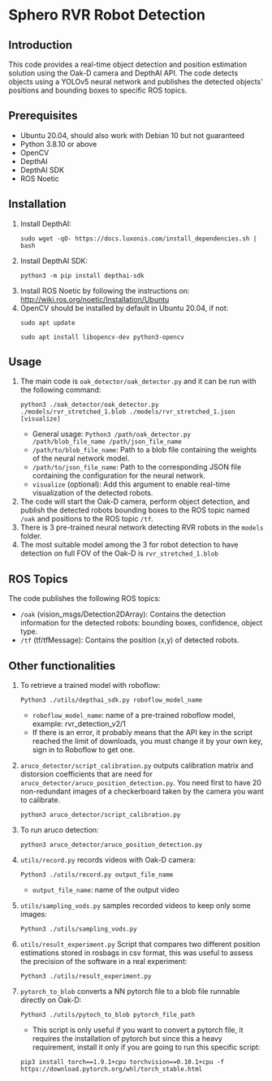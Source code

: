 # Sphero RVR Robot Detection

## Introduction
This code provides a real-time object detection and position estimation solution using the Oak-D camera and DepthAI API. The code detects objects using a YOLOv5 neural network and publishes the detected objects' positions and bounding boxes to specific ROS topics.

## Prerequisites
- Ubuntu 20.04, should also work with Debian 10 but not guaranteed
- Python 3.8.10 or above
- OpenCV
- DepthAI
- DepthAI SDK
- ROS Noetic

## Installation
1. Install DepthAI:
   ```
   sudo wget -qO- https://docs.luxonis.com/install_dependencies.sh | bash
   ```
2. Install DepthAI SDK:
   ```
   python3 -m pip install depthai-sdk
   ```
3. Install ROS Noetic by following the instructions on:
   http://wiki.ros.org/noetic/Installation/Ubuntu
4. OpenCV should be installed by default in Ubuntu 20.04, if not:
   ```
   sudo apt update
   ```
   ```
   sudo apt install libopencv-dev python3-opencv
   ```
## Usage
1. The main code is `oak_detector/oak_detector.py` and it can be run with the following command:
    ```
    python3 ./oak_detector/oak_detector.py ./models/rvr_stretched_1.blob ./models/rvr_stretched_1.json [visualize]
    ```
    - General usage: `Python3 /path/oak_detector.py /path/blob_file_name /path/json_file_name`
    - `/path/to/blob_file_name`: Path to a blob file containing the weights of the neural network model.
    - `/path/to/json_file_name`: Path to the corresponding JSON file containing the configuration for the neural network.
    - `visualize` (optional): Add this argument to enable real-time visualization of the detected robots.
2. The code will start the Oak-D camera, perform object detection, and publish the detected robots bounding boxes to the ROS topic named `/oak` and positions to the ROS topic `/tf`.
3. There is 3 pre-trained neural network detecting RVR robots in the `models` folder.
4. The most suitable model among the 3 for robot detection to have detection on full FOV of the Oak-D is `rvr_stretched_1.blob`
## ROS Topics
The code publishes the following ROS topics:
- `/oak` (vision_msgs/Detection2DArray): Contains the detection information for the detected robots: bounding boxes, confidence, object type.
- `/tf`  (tf/tfMessage): Contains the position (x,y) of detected robots.

## Other functionalities

1. To retrieve a trained model with roboflow:
   ```
   Python3 ./utils/depthai_sdk.py roboflow_model_name
   ```
   - `roboflow_model_name`: name of a pre-trained roboflow model, example: rvr_detection_v2/1
   - If there is an error, it probably means that the API key in the script reached the limit of downloads, you must change it by your own key, sign in to Roboflow to get one.

2. `aruco_detector/script_calibration.py` outputs calibration matrix and distorsion coefficients that are need for `aruco_detector/aruco_position_detection.py`. You need first to have 20 non-redundant images of a checkerboard taken by the camera you want to calibrate.
   ```
   python3 aruco_detector/script_calibration.py
   ```
3. To run aruco detection:
   ```
   python3 aruco_detector/aruco_position_detection.py
   ```
4. `utils/record.py` records videos with Oak-D camera:
   ```
   Python3 ./utils/record.py output_file_name
   ```
   - `output_file_name`: name of the output video
5. `utils/sampling_vods.py` samples recorded videos to keep only some images:
   ```
   Python3 ./utils/sampling_vods.py
   ```
6. `utils/result_experiment.py` Script that compares two different position estimations stored in rosbags in csv format, this was useful to assess the precision of the software in a real experiment:
   ```
   Python3 ./utils/result_experiment.py
   ```
7. `pytorch_to_blob` converts a NN pytorch file to a blob file runnable directly on Oak-D:
   ```
   Python3 ./utils/pytoch_to_blob pytorch_file_path
   ```
   - This script is only useful if you want to convert a pytorch file, it requires the installation of pytorch but since this a heavy requirement, install it only if you are going to run this specific script:
   ```
   pip3 install torch==1.9.1+cpu torchvision==0.10.1+cpu -f https://download.pytorch.org/whl/torch_stable.html
   ```
   
